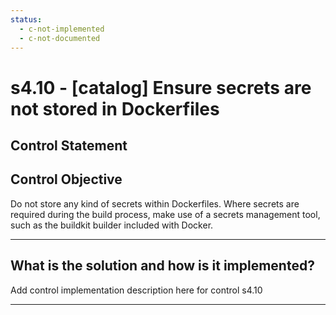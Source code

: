 ```yaml
---
status:
  - c-not-implemented
  - c-not-documented
---
```


# s4.10 - \[catalog\] Ensure secrets are not stored in Dockerfiles

## Control Statement

## Control Objective

Do not store any kind of secrets within Dockerfiles. Where secrets are required during the build process, make use of a secrets management tool, such as the buildkit builder included with Docker.

______________________________________________________________________

## What is the solution and how is it implemented?

Add control implementation description here for control s4.10

______________________________________________________________________
